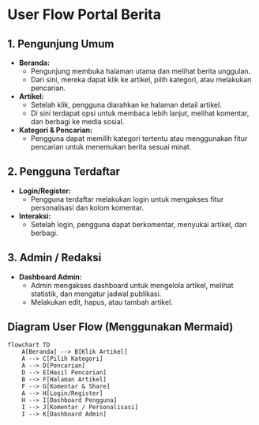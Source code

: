 <!-- user_flow.md -->
# User Flow Portal Berita

## 1. Pengunjung Umum
- **Beranda:** 
  - Pengunjung membuka halaman utama dan melihat berita unggulan.
  - Dari sini, mereka dapat klik ke artikel, pilih kategori, atau melakukan pencarian.
- **Artikel:** 
  - Setelah klik, pengguna diarahkan ke halaman detail artikel.
  - Di sini terdapat opsi untuk membaca lebih lanjut, melihat komentar, dan berbagi ke media sosial.
- **Kategori & Pencarian:** 
  - Pengguna dapat memilih kategori tertentu atau menggunakan fitur pencarian untuk menemukan berita sesuai minat.

## 2. Pengguna Terdaftar
- **Login/Register:**
  - Pengguna terdaftar melakukan login untuk mengakses fitur personalisasi dan kolom komentar.
- **Interaksi:**
  - Setelah login, pengguna dapat berkomentar, menyukai artikel, dan berbagi.
  
## 3. Admin / Redaksi
- **Dashboard Admin:**
  - Admin mengakses dashboard untuk mengelola artikel, melihat statistik, dan mengatur jadwal publikasi.
  - Melakukan edit, hapus, atau tambah artikel.
  
## Diagram User Flow (Menggunakan Mermaid)

```mermaid
flowchart TD
    A[Beranda] --> B[Klik Artikel]
    A --> C[Pilih Kategori]
    A --> D[Pencarian]
    D --> E[Hasil Pencarian]
    B --> F[Halaman Artikel]
    F --> G[Komentar & Share]
    A --> H[Login/Register]
    H --> I[Dashboard Pengguna]
    I --> J[Komentar / Personalisasi]
    I --> K[Dashboard Admin]
